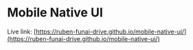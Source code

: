 # Mobile Native UI

Live link: [https://ruben-funai-drive.github.io/mobile-native-ui/](https://ruben-funai-drive.github.io/mobile-native-ui/) 
